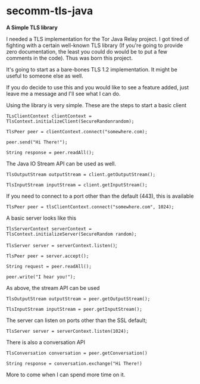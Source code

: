 # secomm-tls-java
**A Simple TLS library**

I needed a TLS implementation for the Tor Java Relay project. I got tired of fighting with a certain well-known TLS library (If you're going to provide zero documentation, the least you could do would be to put a few comments in the code). Thus was born this project.

It's going to start as a bare-bones TLS 1.2 implementation. It might be useful to someone else as well.

If you do decide to use this and you would like to see a feature added, just leave me a message and I'll see what I can do.

Using the library is very simple. These are the steps to start a basic client

`TLsClientContext clientContext = TlsContext.initializeClient(SecureRandonrandom);`

`TlsPeer peer = clientContext.connect("somewhere.com);`

`peer.send("Hi There!");`

`String response = peer.readAll();`

The Java IO Stream API can be used as well.

`TlsOutputStream outputStream = client.getOutputStream();`

`TlsInputStream inputStream = client.getInputStream();`

If you need to connect to a port other than the default (443), this is available

`TlsPeer peer = tlsClientContext.connect("somewhere.com", 1024);`

A basic server looks like this

`TlsServerContext serverContext = TlsContext.initializeServer(SecureRandom random);`

`TlsServer server = serverContext.listen()`;

`TlsPeer peer = server.accept();`

`String request = peer.readAll();`

`peer.write("I hear you!");`

As above, the stream API can be used

`TlsOutputStream outputStream = peer.getOutputStream();`

`TlsInputStream inputStream = peer.getInputStream();`

The server can listen on ports other than the SSL default;

`TlsServer server = serverContext.listen(1024);`

There is also a conversation API

`TlsConversation conversation = peer.getConversation()`

`String response = conversation.exchange("Hi There!)`

More to come when I can spend more time on it.
